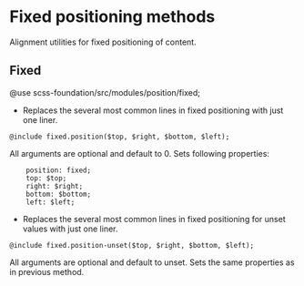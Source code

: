 # Fixed positioning methods

Alignment utilities for fixed positioning of content.

## Fixed

@use scss-foundation/src/modules/position/fixed;

- Replaces the several most common lines in fixed positioning with just one liner.

```
@include fixed.position($top, $right, $bottom, $left);
```
All arguments are optional and default to 0. Sets following properties:
```
	position: fixed;
	top: $top;
	right: $right;
	bottom: $bottom;
	left: $left;
```

- Replaces the several most common lines in fixed positioning for unset values with just one liner.

```
@include fixed.position-unset($top, $right, $bottom, $left);
```
All arguments are optional and default to unset. Sets the same properties as in previous method.
